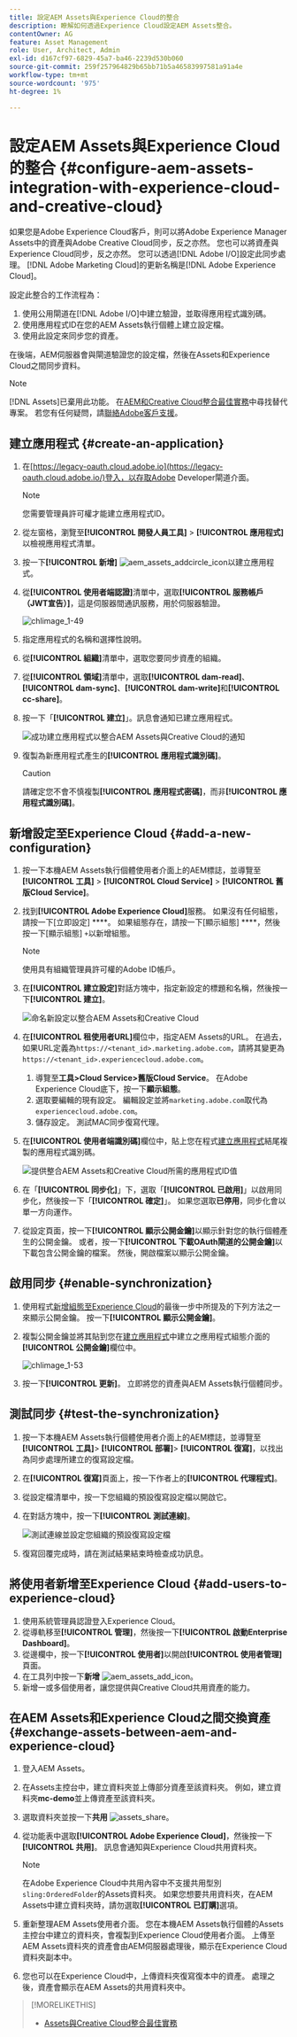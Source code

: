 ```yaml
---
title: 設定AEM Assets與Experience Cloud的整合
description: 瞭解如何透過Experience Cloud設定AEM Assets整合。
contentOwner: AG
feature: Asset Management
role: User, Architect, Admin
exl-id: d167cf97-6829-45a7-ba46-2239d530b060
source-git-commit: 259f257964829b65bb71b5a46583997581a91a4e
workflow-type: tm+mt
source-wordcount: '975'
ht-degree: 1%

---
```


# 設定AEM Assets與Experience Cloud的整合 {#configure-aem-assets-integration-with-experience-cloud-and-creative-cloud}

如果您是Adobe Experience Cloud客戶，則可以將Adobe Experience Manager Assets中的資產與Adobe Creative Cloud同步，反之亦然。 您也可以將資產與Experience Cloud同步，反之亦然。 您可以透過[!DNL Adobe I/O]設定此同步處理。 [!DNL Adobe Marketing Cloud]的更新名稱是[!DNL Adobe Experience Cloud]。

設定此整合的工作流程為：

1. 使用公用閘道在[!DNL Adobe I/O]中建立驗證，並取得應用程式識別碼。
1. 使用應用程式ID在您的AEM Assets執行個體上建立設定檔。
1. 使用此設定來同步您的資產。

在後端，AEM伺服器會與閘道驗證您的設定檔，然後在Assets和Experience Cloud之間同步資料。

>[!NOTE]
>
>[!DNL Assets]已棄用此功能。 在[AEM和Creative Cloud整合最佳實務](/help/assets/aem-cc-integration-best-practices.md)中尋找替代專案。 若您有任何疑問，請[聯絡Adobe客戶支援](https://www.adobe.com/tw/account/sign-in.supportportal.html)。

<!-- Hiding this for now via cqdoc-16834.
![Flow of data when AEM Assets and Creative Cloud are integrated](assets/chlimage_1-48.png)

>[!NOTE]
>
>Sharing assets between Adobe Experience Cloud and Adobe Creative Cloud requires administrator privileges on the AEM instance.
-->

## 建立應用程式 {#create-an-application}

1. 在[https://legacy-oauth.cloud.adobe.io](https://legacy-oauth.cloud.adobe.io/)登入，以存取Adobe Developer閘道介面。

   >[!NOTE]
   >
   >您需要管理員許可權才能建立應用程式ID。

1. 從左窗格，瀏覽至&#x200B;**[!UICONTROL 開發人員工具]** > **[!UICONTROL 應用程式]**&#x200B;以檢視應用程式清單。
1. 按一下&#x200B;**[!UICONTROL 新增]** ![aem_assets_addcircle_icon](assets/aem_assets_addcircle_icon.png)以建立應用程式。
1. 從&#x200B;**[!UICONTROL 使用者端認證]**&#x200B;清單中，選取&#x200B;**[!UICONTROL 服務帳戶（JWT宣告）]**，這是伺服器間通訊服務，用於伺服器驗證。

   ![chlimage_1-49](assets/chlimage_1-49.png)

1. 指定應用程式的名稱和選擇性說明。
1. 從&#x200B;**[!UICONTROL 組織]**&#x200B;清單中，選取您要同步資產的組織。
1. 從&#x200B;**[!UICONTROL 領域]**&#x200B;清單中，選取&#x200B;**[!UICONTROL dam-read]**、**[!UICONTROL dam-sync]**、**[!UICONTROL dam-write]**&#x200B;和&#x200B;**[!UICONTROL cc-share]**。
1. 按一下「**[!UICONTROL 建立]**」。訊息會通知已建立應用程式。

   ![成功建立應用程式以整合AEM Assets與Creative Cloud的通知](assets/chlimage_1-50.png)

1. 復製為新應用程式產生的&#x200B;**[!UICONTROL 應用程式識別碼]**。

   >[!CAUTION]
   >
   >請確定您不會不慎複製&#x200B;**[!UICONTROL 應用程式密碼]**，而非&#x200B;**[!UICONTROL 應用程式識別碼]**。

## 新增設定至Experience Cloud {#add-a-new-configuration}

1. 按一下本機AEM Assets執行個體使用者介面上的AEM標誌，並導覽至&#x200B;**[!UICONTROL 工具]** > **[!UICONTROL Cloud Service]** > **[!UICONTROL 舊版Cloud Service]**。

1. 找到&#x200B;**[!UICONTROL Adobe Experience Cloud]**&#x200B;服務。 如果沒有任何組態，請按一下[立即設定] ****。 如果組態存在，請按一下[顯示組態] ****，然後按一下[顯示組態] `+`以新增組態。

   >[!NOTE]
   >
   >使用具有組織管理員許可權的Adobe ID帳戶。

1. 在&#x200B;**[!UICONTROL 建立設定]**&#x200B;對話方塊中，指定新設定的標題和名稱，然後按一下&#x200B;**[!UICONTROL 建立]**。

   ![命名新設定以整合AEM Assets和Creative Cloud](assets/aem-ec-integration-config1.png)

1. 在&#x200B;**[!UICONTROL 租使用者URL]**&#x200B;欄位中，指定AEM Assets的URL。 在過去，如果URL定義為`https://<tenant_id>.marketing.adobe.com`，請將其變更為`https://<tenant_id>.experiencecloud.adobe.com`。

   1. 導覽至&#x200B;**工具>Cloud Service>舊版Cloud Service**。 在Adobe Experience Cloud底下，按一下&#x200B;**顯示組態**。
   1. 選取要編輯的現有設定。 編輯設定並將`marketing.adobe.com`取代為`experiencecloud.adobe.com`。
   1. 儲存設定。 測試MAC同步復寫代理。

1. 在&#x200B;**[!UICONTROL 使用者端識別碼]**&#x200B;欄位中，貼上您在程式[建立應用程式](#create-an-application)結尾複製的應用程式識別碼。

   ![提供整合AEM Assets和Creative Cloud所需的應用程式ID值](assets/cloudservices_tenant_info.png)

1. 在「**[!UICONTROL 同步化]**」下，選取「**[!UICONTROL 已啟用]**」以啟用同步化，然後按一下「**[!UICONTROL 確定]**」。 如果您選取&#x200B;**已停用**，同步化會以單一方向運作。

1. 從設定頁面，按一下&#x200B;**[!UICONTROL 顯示公開金鑰]**&#x200B;以顯示針對您的執行個體產生的公開金鑰。 或者，按一下&#x200B;**[!UICONTROL 下載OAuth閘道的公開金鑰]**&#x200B;以下載包含公開金鑰的檔案。 然後，開啟檔案以顯示公開金鑰。

## 啟用同步 {#enable-synchronization}

1. 使用程式[新增組態至Experience Cloud](#add-a-new-configuration)的最後一步中所提及的下列方法之一來顯示公開金鑰。 按一下&#x200B;**[!UICONTROL 顯示公開金鑰]**。

1. 複製公開金鑰並將其貼到您在[建立應用程式](#create-an-application)中建立之應用程式組態介面的&#x200B;**[!UICONTROL 公開金鑰]**&#x200B;欄位中。

   ![chlimage_1-53](assets/chlimage_1-53.png)

1. 按一下&#x200B;**[!UICONTROL 更新]**。 立即將您的資產與AEM Assets執行個體同步。

## 測試同步 {#test-the-synchronization}

1. 按一下本機AEM Assets執行個體使用者介面上的AEM標誌，並導覽至&#x200B;**[!UICONTROL 工具]**> **[!UICONTROL 部署]**> **[!UICONTROL 復寫]**，以找出為同步處理所建立的復寫設定檔。
1. 在&#x200B;**[!UICONTROL 復寫]**&#x200B;頁面上，按一下作者上的&#x200B;**[!UICONTROL 代理程式]**。
1. 從設定檔清單中，按一下您組織的預設復寫設定檔以開啟它。
1. 在對話方塊中，按一下&#x200B;**[!UICONTROL 測試連線]**。

   ![測試連線並設定您組織的預設復寫設定檔](assets/chlimage_1-54.png)

1. 復寫回覆完成時，請在測試結果結束時檢查成功訊息。

## 將使用者新增至Experience Cloud {#add-users-to-experience-cloud}

1. 使用系統管理員認證登入Experience Cloud。
1. 從導軌移至&#x200B;**[!UICONTROL 管理]**，然後按一下&#x200B;**[!UICONTROL 啟動Enterprise Dashboard]**。
1. 從邊欄中，按一下&#x200B;**[!UICONTROL 使用者]**&#x200B;以開啟&#x200B;**[!UICONTROL 使用者管理]**&#x200B;頁面。
1. 在工具列中按一下&#x200B;**新增** ![aem_assets_add_icon](assets/aem_assets_add_icon.png)。
1. 新增一或多個使用者，讓您提供與Creative Cloud共用資產的能力。

<!-- TBD: Check.
   >[!NOTE]
   >
   >Only the users that you add to Experience Cloud can share assets from AEM Assets to Creative Cloud.

-->

## 在AEM Assets和Experience Cloud之間交換資產 {#exchange-assets-between-aem-and-experience-cloud}

1. 登入AEM Assets。
1. 在Assets主控台中，建立資料夾並上傳部分資產至該資料夾。 例如，建立資料夾&#x200B;**mc-demo**&#x200B;並上傳資產至該資料夾。
1. 選取資料夾並按一下&#x200B;**共用** ![assets_share](assets/do-not-localize/assets_share.png)。
1. 從功能表中選取&#x200B;**[!UICONTROL Adobe Experience Cloud]**，然後按一下&#x200B;**[!UICONTROL 共用]**。 訊息會通知與Experience Cloud共用資料夾。

   >[!NOTE]
   >
   >在Adobe Experience Cloud中共用內容中不支援共用型別`sling:OrderedFolder`的Assets資料夾。 如果您想要共用資料夾，在AEM Assets中建立資料夾時，請勿選取&#x200B;**[!UICONTROL 已訂購]**&#x200B;選項。

1. 重新整理AEM Assets使用者介面。 您在本機AEM Assets執行個體的Assets主控台中建立的資料夾，會複製到Experience Cloud使用者介面。 上傳至AEM Assets資料夾的資產會由AEM伺服器處理後，顯示在Experience Cloud資料夾副本中。
1. 您也可以在Experience Cloud中，上傳資料夾復寫復本中的資產。 處理之後，資產會顯示在AEM Assets的共用資料夾中。

<!-- Removing as per PM guidance via https://jira.corp.adobe.com/browse/CQDOC-16834?focusedCommentId=22881523&page=com.atlassian.jira.plugin.system.issuetabpanels:comment-tabpanel#comment-22881523.

## Exchange assets between AEM Assets and Creative Cloud {#exchange-assets-between-aem-assets-and-creative-cloud}

>[!CAUTION]
>
>The AEM to Creative Cloud Folder Sharing feature is deprecated. Customers are strongly advised to use newer capabilities, like [Adobe Asset Link](https://helpx.adobe.com/enterprise/using/adobe-asset-link.html) or [AEM desktop app](https://helpx.adobe.com/experience-manager/desktop-app/aem-desktop-app.html). Learn more in [AEM and Creative Cloud Integration Best Practices](/help/assets/aem-cc-integration-best-practices.md).

AEM Assets lets you share folders containing assets with Adobe Creative Cloud users.

1. In the Assets console, select the folder to share with Creative Cloud.
1. From the toolbar, click **[!UICONTROL Share]** ![assets_share](assets/do-not-localize/assets_share.png).
1. From the list, select the **[!UICONTROL Adobe Creative Cloud]** option.

   >[!NOTE]
   >
   >The options are available for users with read permissions on the root. Users must have the required permission to access the replication agent information of Marketing Cloud.

1. In the **[!UICONTROL Creative Cloud Sharing]** page, add the user to share the folder with and choose a role for the user. Click **[!UICONTROL Save]** and click **[!UICONTROL OK]**.

1. Log on to Creative Cloud with the credentials of the user you shared the folder with. The shared folder is available in Creative Cloud.

The AEM Assets-Marketing Cloud synchronization is designed in a way that the user machine instance from where the asset is uploaded retains the right to modify the asset. Only these changes are propagated to the other instance.

For example, if an asset is uploaded from an AEM Assets (on premises) instance, the changes to the asset from this instance are propagated to the Marketing Cloud instance. However, the changes done from the Marketing Cloud instance to the same asset aren’t propagated to the AEM instance and conversely for asset uploaded from Marketing Cloud.
-->

>[!MORELIKETHIS]
>
>* [Assets與Creative Cloud整合最佳實務](/help/assets/aem-cc-integration-best-practices.md)
